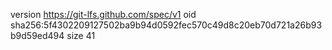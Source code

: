 version https://git-lfs.github.com/spec/v1
oid sha256:5f4302209127502ba9b94d0592fec570c49d8c20eb70d721a26b93b9d59ed494
size 41
